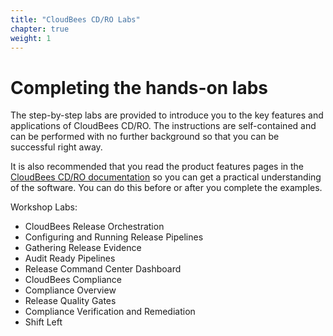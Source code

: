 ```yaml
---
title: "CloudBees CD/RO Labs"
chapter: true
weight: 1
---
```


# Completing the hands-on labs

The step-by-step labs are provided to introduce you to the key features and applications of CloudBees CD/RO. The instructions are self-contained and can be performed with no further background so that you can be successful right away.

It is also recommended that you read the product features pages in the [CloudBees CD/RO documentation](https://docs.cloudbees.com/docs/cloudbees-cd/latest/) so you can get a practical understanding of the software. You can do this before or after you complete the examples.

Workshop Labs:

- CloudBees Release Orchestration
- Configuring and Running Release Pipelines
- Gathering Release Evidence
- Audit Ready Pipelines
- Release Command Center Dashboard
- CloudBees Compliance
- Compliance Overview
- Release Quality Gates
- Compliance Verification and Remediation
- Shift Left

